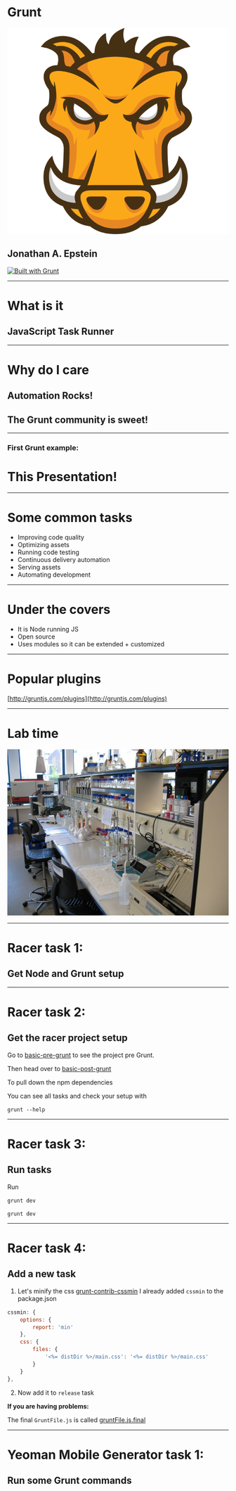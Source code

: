 <style type="text/css">
.reveal .slides p {
    text-align: left;
}
</style>
# Grunt
![Grunt](./images/grunt.svg)
## Jonathan A. Epstein
<a href="http://gruntjs.com/"><img src="https://cdn.gruntjs.com/builtwith.png" alt="Built with Grunt"></a>

---

# What is it
## JavaScript Task Runner

---

# Why do I care
## Automation Rocks!
## The Grunt community is sweet!

---

### First Grunt example:
# This Presentation!

---

# Some common tasks

- Improving code quality
- Optimizing assets
- Running code testing
- Continuous delivery automation
- Serving assets
- Automating development

---

# Under the covers
- It is Node running JS
- Open source
- Uses modules so it can be extended + customized

---

# Popular plugins
[http://gruntjs.com/plugins](http://gruntjs.com/plugins)

---

# Lab time
![Grunt](./images/lab.jpg)


---

# Racer task 1:
## Get Node and Grunt setup


---

# Racer task 2:
## Get the racer project setup

Go to [basic-pre-grunt](./basic-pre-grunt) to see the project pre Grunt.

Then head over to [basic-post-grunt](./basic-post-grunt)

To pull down the npm dependencies

You can see all tasks and check your setup with

```
grunt --help
```

---

# Racer task 3:
## Run tasks

Run

```
grunt dev
```

```
grunt dev
```

---

# Racer task 4:
## Add a new task

1. Let's minify the css
[grunt-contrib-cssmin](https://github.com/gruntjs/grunt-contrib-cssmin)
I already added `cssmin` to the package.json

```javascript
cssmin: {
    options: {
        report: 'min'
    },
    css: {
        files: {
            '<%= distDir %>/main.css': '<%= distDir %>/main.css'
        }
    }
},
```

2. Now add it to `release` task

**If you are having problems:**

The final `GruntFile.js` is called [gruntFile.js.final](./gruntFile.js.final)

---

# Yeoman Mobile Generator task 1:
## Run some Grunt commands